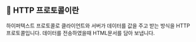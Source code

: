 ## 📌 HTTP 프로토콜이란
하이퍼텍스트 프로토콜로 클라이언트와 서버가 데이터를 값을 주고 받는 방식을 HTTP 프로토콜입니다. 
데이터를 전송하였을때 HTML문서를 담아 보냅니다.

